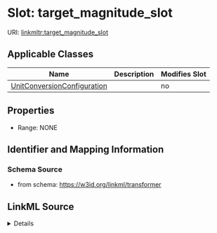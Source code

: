 

# Slot: target_magnitude_slot

URI: [linkmltr:target_magnitude_slot](https://w3id.org/linkml/transformer/target_magnitude_slot)



<!-- no inheritance hierarchy -->





## Applicable Classes

| Name | Description | Modifies Slot |
| --- | --- | --- |
| [UnitConversionConfiguration](UnitConversionConfiguration.md) |  |  no  |







## Properties

* Range: NONE





## Identifier and Mapping Information







### Schema Source


* from schema: https://w3id.org/linkml/transformer




## LinkML Source

<details>
```yaml
name: target_magnitude_slot
from_schema: https://w3id.org/linkml/transformer
rank: 1000
alias: target_magnitude_slot
owner: UnitConversionConfiguration
domain_of:
- UnitConversionConfiguration

```
</details>